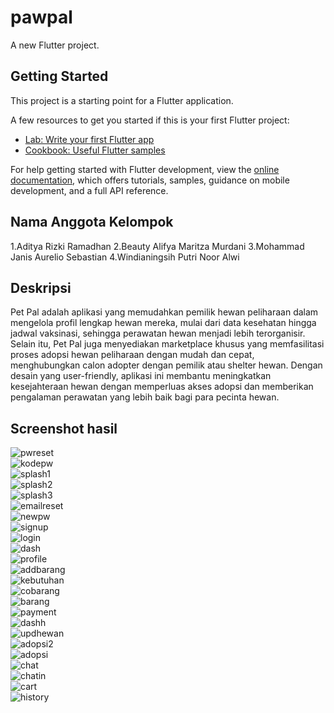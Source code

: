 # pawpal

A new Flutter project.

## Getting Started

This project is a starting point for a Flutter application.

A few resources to get you started if this is your first Flutter project:

- [Lab: Write your first Flutter app](https://docs.flutter.dev/get-started/codelab)
- [Cookbook: Useful Flutter samples](https://docs.flutter.dev/cookbook)

For help getting started with Flutter development, view the
[online documentation](https://docs.flutter.dev/), which offers tutorials,
samples, guidance on mobile development, and a full API reference.

## Nama Anggota Kelompok
1.Aditya Rizki Ramadhan
2.Beauty Alifya Maritza Murdani
3.Mohammad Janis Aurelio Sebastian
4.Windianingsih Putri Noor Alwi
## Deskripsi

Pet Pal adalah aplikasi yang memudahkan pemilik hewan peliharaan dalam mengelola profil lengkap hewan mereka, mulai dari data kesehatan hingga jadwal vaksinasi, sehingga perawatan hewan menjadi lebih terorganisir. Selain itu, Pet Pal juga menyediakan marketplace khusus yang memfasilitasi proses adopsi hewan peliharaan dengan mudah dan cepat, menghubungkan calon adopter dengan pemilik atau shelter hewan. Dengan desain yang user-friendly, aplikasi ini membantu meningkatkan kesejahteraan hewan dengan memperluas akses adopsi dan memberikan pengalaman perawatan yang lebih baik bagi para pecinta hewan.
## Screenshot hasil

![pwreset](https://raw.githubusercontent.com/Rama19856/Tugas-akhir-Pawpal-/main/image/pwreset.jpeg)  
![kodepw](https://raw.githubusercontent.com/Rama19856/Tugas-akhir-Pawpal-/main/image/kodepw.jpeg)  
![splash1](https://raw.githubusercontent.com/Rama19856/Tugas-akhir-Pawpal-/main/image/splash1.jpeg)  
![splash2](https://raw.githubusercontent.com/Rama19856/Tugas-akhir-Pawpal-/main/image/splash2.jpeg)  
![splash3](https://raw.githubusercontent.com/Rama19856/Tugas-akhir-Pawpal-/main/image/splash3.jpeg)  
![emailreset](https://raw.githubusercontent.com/Rama19856/Tugas-akhir-Pawpal-/main/image/emailreset.jpeg)  
![newpw](https://raw.githubusercontent.com/Rama19856/Tugas-akhir-Pawpal-/main/image/newpw.jpeg)  
![signup](https://raw.githubusercontent.com/Rama19856/Tugas-akhir-Pawpal-/main/image/signup.jpeg)  
![login](https://raw.githubusercontent.com/Rama19856/Tugas-akhir-Pawpal-/main/image/login.jpeg)  
![dash](https://raw.githubusercontent.com/Rama19856/Tugas-akhir-Pawpal-/main/image/dash.jpeg)  
![profile](https://raw.githubusercontent.com/Rama19856/Tugas-akhir-Pawpal-/main/image/profile.jpeg)  
![addbarang](https://raw.githubusercontent.com/Rama19856/Tugas-akhir-Pawpal-/main/image/addbarang.jpeg)  
![kebutuhan](https://raw.githubusercontent.com/Rama19856/Tugas-akhir-Pawpal-/main/image/kebutuhan.jpeg)  
![cobarang](https://raw.githubusercontent.com/Rama19856/Tugas-akhir-Pawpal-/main/image/cobarang.jpeg)  
![barang](https://raw.githubusercontent.com/Rama19856/Tugas-akhir-Pawpal-/main/image/barang.jpeg)  
![payment](https://raw.githubusercontent.com/Rama19856/Tugas-akhir-Pawpal-/main/image/payment.jpeg)  
![dashh](https://raw.githubusercontent.com/Rama19856/Tugas-akhir-Pawpal-/main/image/dashh.jpeg)  
![updhewan](https://raw.githubusercontent.com/Rama19856/Tugas-akhir-Pawpal-/main/image/updhewan.jpeg)  
![adopsi2](https://raw.githubusercontent.com/Rama19856/Tugas-akhir-Pawpal-/main/image/adopsi2.jpeg)  
![adopsi](https://raw.githubusercontent.com/Rama19856/Tugas-akhir-Pawpal-/main/image/adopsi.jpeg)  
![chat](https://raw.githubusercontent.com/Rama19856/Tugas-akhir-Pawpal-/main/image/chat.jpeg)  
![chatin](https://raw.githubusercontent.com/Rama19856/Tugas-akhir-Pawpal-/main/image/chatin.jpeg)  
![cart](https://raw.githubusercontent.com/Rama19856/Tugas-akhir-Pawpal-/main/image/cart.jpeg)  
![history](https://raw.githubusercontent.com/Rama19856/Tugas-akhir-Pawpal-/main/image/history.jpeg)  

